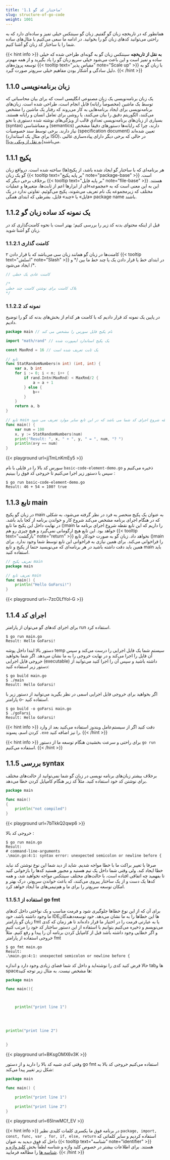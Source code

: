 ```yaml
---
title: '1.1 ساختار کد گو'
slug: structure-of-go-code
weight: 1001
---
```


همانطور که در تاریخچه زبان گو گفتیم, زبان گو سینتکس خیلی تمیز و ساده‌ای دارد که به راحتی می‌توانید کدهای زبان گو را بخوانید. در ادامه ما سعی می‌کنیم با مثال‌های ساده شما را با ساختار کد زبان گو آشنا کنیم.

{{< hint info >}}
**به نقل از تاریخچه**
سینتکس زبان گو به گونه‌ای طراحی شده که خیلی ساده و تمیز است و این باعث می‌شود خیلی سریع زبان گو را یاد بگیرید و از همه مهم‌تر توسعه پروژه‌های {{< tooltip text="مقیاس پذیر" note="Scale up" >}} با زبان گو به دلیل سادگی و آشکار بودن مفاهیم خیلی سریع‌تر صورت‌ گیرد.
{{< /hint >}}


## 1.1.0 زبان برنامه‌نویسی

یک زبان برنامه‌نویسی یک زبان مصنوعی انگلیسی است که برای بیان محاسباتی که توسط یک ماشین (مخصوصاً رایانه) قابل انجام است، طراحی شده‌ است. زبان‌های برنامه‌نویسی برای ایجاد برنامه‌هایی به کار می‌روند که رفتار یک ماشین را مشخص می‌کنند، الگوریتم دقیق را بیان می‌کنند، یا روشی برای تعامل انسان و رایانه هستند. بسیاری از زبان‌های برنامه‌نویسی تعدادی قالب از ویژگی‌های نوشته شده دستوری یا نحو (syntax) و معناشناسی (semantics) دارند، چرا که رایانه‌ها دستورهای دقیقاً مشخص نیاز دارند. برخی توسط سند خصوصیات (specification document) تعیین شده‌اند (برای مثال یک استاندارد ISO)، در حالی که برخی دیگر دارای پیاده‌سازی غالبی می‌باشند[[به نقل از ویکی پدیا](https://fa.wikipedia.org/wiki/%D8%B2%D8%A8%D8%A7%D9%86_%D8%A8%D8%B1%D9%86%D8%A7%D9%85%D9%87%E2%80%8C%D9%86%D9%88%DB%8C%D8%B3%DB%8C)]. 

## 1.1.1 پکیج
هر برنامه‌ای که با ساختار گو ایجاد شده باشد، از پکیج(ها) ساخته شده است. درواقع زبان گو یک زبان {{< tooltip text="بر پایه پکیج" note="package-base" >}}  است.
برخلاف برخی دیگر که {{< tooltip text="بر پایه فایل" note="file-base" >}}  هستند.
این به‌ این‌ معنی است که به «مجموعه»ای از ابزارها اعم از ثابت‌ها، متغیرها و عملیات مختلف که زیرمجموعه یک نام تعریف می‌شوند، پکیج می‌گوئیم. تفاوتی ندارد در یک «فایل» یا «چند» فایل، بشرطی که ابتدای همگی package name باشند.

## 1.1.2 یک نمونه کد ساده زبان گو

قبل از اینکه محتوای بدنه کد زیر را بررسی کنیم؛ بهتر است با نحوه کامنت‌گذاری کد در زبان گو آشنا شوید.

### 1.1.2.1 کامنت گذاری
کامنت‌ها در زبان گو همانند زبان سی می‌باشد که با قرار دادن ۲ {{< tooltip text="اسلش" note="Slash" >}} در ابتدای خط یا قرار دادن یک یا چند خط ما بین  /\* و \*/ ایجاد می‌شود.

```go
// کامنت عادی یک خطی

/*
بلاک کامنت برای نوشتن کامنت چند خطی
*/
```

### 1.1.2.2 نمونه کد

در پایین یک نمونه کد قرار دادیم که با کامنت هر کدام از بخش‌های بدنه کد گو را توضیح دادیم.

```go
package main // نام پکیج فایل سورس را مشخص می کند

import "math/rand" // یک پکیج استاندارد ایمپورت شده

const MaxRnd = 16 // یک ثابت تعریف شده است

// تابع
func StatRandomNumbers(n int) (int, int) {
	var a, b int
	for i := 0; i < n; i++ {
		if rand.Intn(MaxRnd) < MaxRnd/2 {
			a = a + 1
		} else {
			b++
		}
	}
	return a, b
}

// تابع main اولین نقطه شروع اجرای کد شما می باشد که در این تابع سایر موارد تعریف می شود.
func main() {
	var num = 100
	x, y := StatRandomNumbers(num)
	print("Result: ", x, " + ", y, " = ", num, "? ")
	println(x+y == num)
}
```
{{< playground url=jjTmLnKmEy5 >}}

سورس کد بالا را در فایلی با نام `basic-code-element-demo.go` ذخیره می‌کنیم و سپس با دستور زیر اجرا می‌کنیم تا خروجی کد فوق را ببینیم :

```shell
$ go run basic-code-element-demo.go
Result: 46 + 54 = 100? true
```

## 1.1.3 تابع main

در زبان گو پکیج main به عنوان یک پکیج منحصر به فرد در نظر گرفته می‌شود، به شکلی که در هنگام اجرای برنامه مشخص می‌کند شروع کار و خواندن برنامه از کجا باید باشد. در نهایت داخل این پکیج ما تابع ()main را داریم که این تابع نقطه شروع اجرای برنامه ما خواهد بود. این تابع هیچ ارگومانی نمی‌گیرد و هیچ چیزی رو هم {{< tooltip text="بازگشت" note="return" >}} نخواهد داد. زبان گو به صورت خودکار تابع ()main را فراخوانی می‌کند. برای همین نیازی به فراخوانی این تابع توسط شما وجود ندارد. برای همین باید دقت داشته باشید در هر برنامه‌ای که می‌نویسید حتما از پکیج و تابع main باید استفاده کنید.

```go
// تعریف پکیج main
package main 

// تعریف تابع main
func main() {
	println("Hello GoFarsi!")
}
```
{{< playground url=-7zcOLfYol-G >}}

## 1.1.4 اجرای کد

برای اجرای کدهای گو می‌توان از پارامتر run استفاده کرد.

```shell
$ go run main.go
Result: Hello GoFarsi!
```


دستور بالا ابتدا داخل پوشه temp سیستم شما یک فایل اجرایی را درست می‌کند و سپس آن فایل را اجرا می‌کند و در نهایت خروجی را به ما نشان می‌دهد. اگر شما بخواهید خروجی فایل اجرایی (executable) داشته باشید و سپس آن را اجرا کنید می‌توانید از دستور زیر استفاده کنید:

```shell
$ go build main.go
$ ./main
Result: Hello GoFarsi!
```

اگر بخواهید برای خروجی فایل اجرایی اسمی در نظر بگیرید می‌توانید از دستور زیر با پارامتر o- استفاده کنید.

```shell
$ go build -o goFarsi main.go
$ ./goFarsi
Result: Hello GoFarsi!
```

{{< hint info >}}
دقت کنید اگر از سیستم‌عامل ویندوز استفاده می‌کنید بعد از وارد کردن اسم، پسوند `.exe` را نیز اضافه کنید.
{{< /hint >}}

{{< hint info >}}
برای راحتی و سرعت بخشیدن هنگام توسعه ما از دستور `go run` استفاده می‌کنیم.
{{< /hint >}}

## 1.1.5 بررسی syntax 

برخلاف بیشتر زبان‌های برنامه نویسی در زبان گو شما نمی‌توانید از حالت‌های مختلف برای نوشتن کد خود استفاده کنید. مثلاً کد زیر هنگام کامپایل کردن خطا می‌دهد.

```go
package main 

func main()
{
	println("not compiled")
}
```
{{< playground url=7bTkkQ2qwp6 >}}

خروجی کد بالا :
```shell
$ go run main.go
Result: 
# command-line-arguments
.\main.go:4:1: syntax error: unexpected semicolon or newline before {
```

صرفا با تغییر براکت ما با خطا مواجه شدیم. شاید از دید شما این نوع نوشتن کد نباید خطا ایجاد کند. ولی وقتی شما داخل یک تیم هستید و مجبور هستید کدها را بازخوانی کنید تا بفهمید چه اتفاقی افتاده است، با حالت‌های مختلف سینتکس مواجه نخواهید شد، و همه کدها یک دست و از یک ساختار پیروی می‌کنند، که باعث خواندن سریع‌تر، درک بهتر و امکان توسعه سریع‌تر را برای ما و هم‌تیمی‌های ما ایجاد خواهد کرد.

### 1.1.5.1 استفاده از go fmt

برای آن که از این نوع خطاها جلوگیری شود و فرمت مناسب و یک نواختی داخل کدهای ما وجود داشته باشد، خود IDEها این خطاها را به ما نشان می‌دهد. خود توسعه‌دهندگان زبان گو پارامتر fmt یا به عبارتی فرمت را در اختیار ما قرار داده‌اند تا هر زمان که کدی می‌نویسم و ذخیره می‌کنیم بتوانیم با استفاده از این دستور ساختار کد خود را مرتب کنیم و اگر خطایی وجود داشته باشد قبل از کامپایل کردن برنامه آن را پیدا و رفع کنیم. مثلاً خروجی استفاده از پارامتر fmt 

```shell
$ go fmt main.go
Result: 
.\main.go:4:1: unexpected semicolon or newline before {
```

حالا فرض کنید کدی را نوشته‌اید و داخل کد شما فضای زیادی وجود دارد و اندازه tab‌ها و space‌ها مشخص نیست. به مثال زیر توجه کنید:

```go
package main 

func main(){



	println("print line 1")
	
	
	
	
println("print line 2")
	
	
}
```
{{< playground url=BKsgOMX6v3K >}}

وقتی کدی شبیه کد بالا را دارید و از دستور go fmt استفاده می‌کنیم خروجی کد بالا به شکل زیر تغییر پیدا می‌کند:

```go
package main 

func main() {

	println("print line 1")
	
	println("print line 2")
}
```
{{< playground url=65lnwMCf_EV >}}

{{< hint info >}}
در برنامه فوق ما یکسری کلمات کلیدی نظیر `package, import, const, func, var , for, if, else, return` استفاده کردیم و سایر کلماتی که داخل کد فوق دیدید به عنوان {{< tooltip text="شناسه" note="identifier" >}}  هستند. برای اطلاعات بیشتر در خصوص کلید واژه و شناسه لطفاً بخش [کلید واژه و شناسه ها](https://book.gofarsi.ir/chapter-1/go-built-in-keywords-identifiers/) را مطالعه فرمایید. 
{{< /hint >}}


